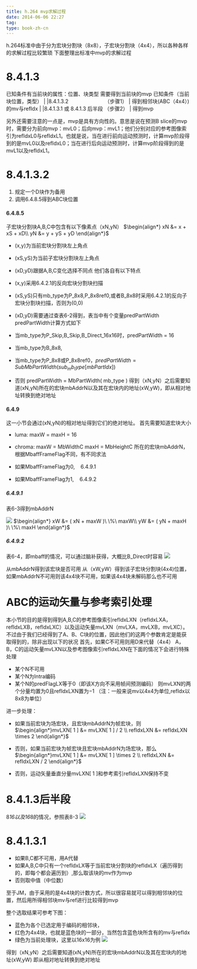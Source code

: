 ```yaml
---
title: h.264 mvp求解过程
date: 2014-06-06 22:27
tag: 
type: book-zh-cn
---
```


h.264标准中由于分为宏块分割块（8x8），子宏块分割块（4x4），所以各种各样的求解过程比较繁琐
下面整理出标准中mvp的求解过程


# 8.4.1.3
已知条件有当前块的属性：位置、块类型
需要得到当前块的mvp
已知条件（当前块位置，类型）
|
|8.4.1.3.2                         （步骤1）
|
得到相邻块(ABC（4x4）)的mv与refIdx
|
|8.4.1.3.1 或 8.4.1.3 后半段 （步骤2）
|
得到mvp

另外还需要注意的一点是，mvp是具有方向性的。意思是说在预测B slice的mvp时，需要分为前向mvp：mvL0；后向mvp：mvL1；他们分别对应的参考图像索引为refIdxL0与refIdxL1。也就是说，当在进行前向运动预测时，计算mvp阶段得到的是mvL0以及refIdxL0；当在进行后向运动预测时，计算mvp阶段得到的是mvL1以及refIdxL1。



# 8.4.1.3.2

1. 规定一个D块作为备用
2. 调用6.4.8.5得到ABC块位置


#### 6.4.8.5
子宏块分割块A,B,C中包含有以下像素点（xN,yN）
$\begin{align*}
xN &= x + xS + xD\\
yN &= y + yS + yD
\end{align*}$

* (x,y)为当前宏块分割块左上角点
* (xS,yS)为当前子宏块分割块左上角点
* (xD,yD)跟据A,B,C变化选择不同点
他们各自有以下特点

* (x,y)采用6.4.2.1的反向宏块分割块扫描
* (xS,yS)只有mb_type为P_8x8,P_8x8ref0,或者B_8x8时采用6.4.2.1的反向子宏块分割块扫描，否则为(0,0)
* (xD,yD)需要通过查表6-2得到，表当中有个变量predPartWidth
predPartWidth计算方式如下

* 当mb_type为P_Skip,B_Skip,B_Direct_16x16时，predPartWidth = 16
* 当mb_type为B_8x8,
* 当mb_type为P_8x8或P_8x8ref0，$predPartWidth = SubMbPartWidth( sub_mb_type[ mbPartIdx ] )$

* 否则 predPartWidth = MbPartWidth( mb_type )
得到（xN,yN）之后需要知道(xN,yN)所在的宏块mbAddrN以及其在宏块内的地址(xW,yW)，即从相对地址转换到绝对地址


#### 6.4.9
这一小节会通过(xN,yN)的相对地址得到它们的绝对地址。
首先需要知道宏块大小

* luma: maxW = maxH = 16
* chroma: maxW = MbWidthC maxH = MbHeightC
所在的宏块mbAddrN，根据MbaffFrameFlag不同，有不同求法

* 如果MbaffFrameFlag为0,    6.4.9.1
* 如果MbaffFrameFlag为1,    6.4.9.2


##### 6.4.9.1
表6-3得到mbAddrN

![](2014-06-06-h.264-mvp求解过程/062200198953638.jpg)
$\begin{align*}
xW &= ( xN + maxW )\ \%\ maxW\\
yW &= ( yN + maxH )\ \%\ maxH
\end{align*}$


##### 6.4.9.2
表6-4，即mbaff的情况，可以通过脑补获得，大概比B_Direct时容易
![](2014-06-06-h.264-mvp求解过程/062202442393274.jpg)

从mbAddrN得到该宏块是否可用
从（xW,yW）得到该子宏块分割块(4x4)位置，如果mbAddrN不可用则该4x4块不可用，如果该4x4块未解码那么也不可用



# ABC的运动矢量与参考索引处理
本小节的目的是得到得到A,B,C的参考图像索引refIdxLXN（refIdxLXA，refIdxLXB，refIdxLXC）以及运动矢量mvLXN（mvLXA，mvLXB，mvLXC）。不过由于我们已经得到了A、B、C块的位置，因此他们的这两个参数肯定是能获取得到的，除非出现以下的状况
首先，如果C不可用则用D来代替（4x4）
A，B，C的运动矢量mvLXN以及参考图像索引refIdxLXN在下面的情况下会进行特殊处理

* 某个N不可用
* 某个N为Intra编码
* 某个N的predFlagLX等于0（即该X方向不采用帧间预测编码）
则mvLXN的两个分量均置为0且refIdxLXN置为−1
（注：一般来说mv以4x4为单位,refIdx以8x8为单位）

进一步处理：

* 如果当前宏块为场宏块，且宏块mbAddrN为帧宏块，则$\begin{align*}mvLXN[ 1 ] &= mvLXN[ 1 ] / 2 \\
refIdxLXN &= refIdxLXN \times 2 \end{align*}$

* 否则，如果当前宏块为帧宏块且宏块mbAddrN为场宏块，那么$\begin{align*}mvLXN[ 1 ] &= mvLXN[ 1 ] \times 2 \\
refIdxLXN &= refIdxLXN / 2 \end{align*}$

* 否则，运动矢量垂直分量mvLXN[ 1 ]和参考索引refIdxLXN保持不变


# 8.4.1.3后半段
8*16以及16*8的情况，参照表8-3
![](2014-06-06-h.264-mvp求解过程/062157062395468.jpg)


# 8.4.1.3.1

* 如果B,C都不可用，用A代替
* 如果A,B,C中只有一个refIdxLX等于当前宏块分割块的refIdxLX（遍历得到的，即每个都会遍历到）,那么取该块的mv作为mvp
* 否则取中值（中位数）


至于JM，由于采用的是4x4块的计数方式，所以很容易就可以得到相邻块的位置，然后用所得相邻块mv与ref进行比较得到mvp

整个选取结果可参考下图：

* 蓝色为各个已选定用于编码的相邻块，
* 红色为4x4块，也就是蓝色块的一部分，当然包含蓝色块所含有的mv与refIdx
* 绿色为当前处理块，这里以16x16为例
![](2014-06-06-h.264-mvp求解过程/062225179742467.jpg)

得到（xN,yN）之后需要知道(xN,yN)所在的宏块mbAddrN以及其在宏块内的地址(xW,yW)
即从相对地址转换到绝对地址











